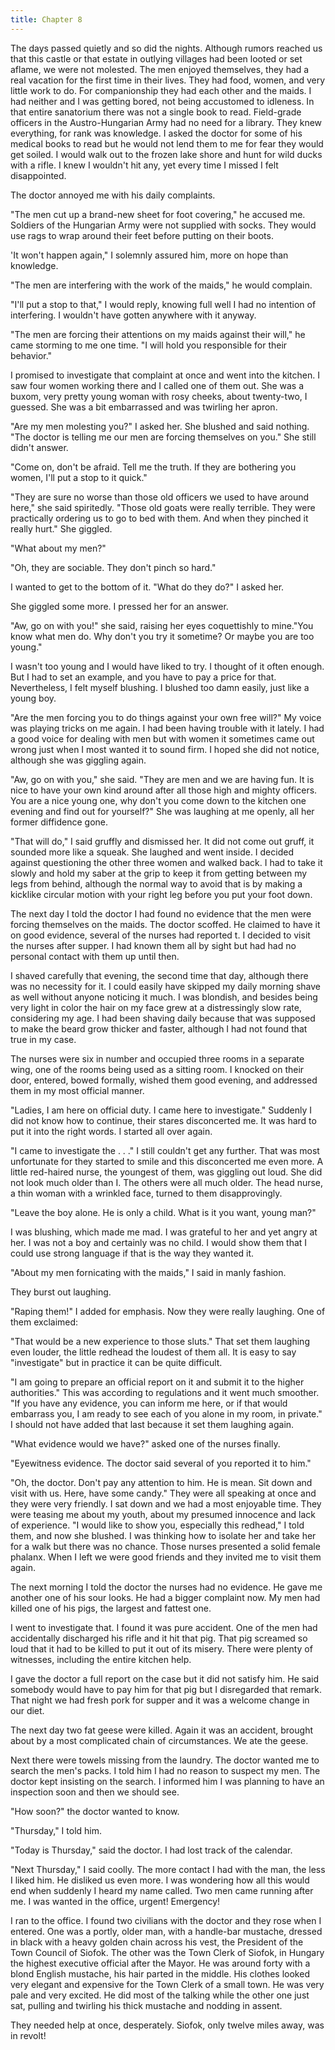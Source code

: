 ```yaml
---
title: Chapter 8
---
```


The days passed quietly and so did the nights. Although rumors reached us that this castle or that estate in outlying villages had been looted or set aflame, we were not molested. The men enjoyed themselves, they had a real vacation for the first time in their lives. They had food, women, and very little work to do. For companionship they had each other and the maids. I had neither and I was getting bored, not being accustomed to idleness. In that entire sanatorium there was not a single book to read. Field-grade officers in the Austro-Hungarian Army had no need for a library. They knew everything, for rank was knowledge. I asked the doctor for some of his medical books to read but he would not lend them to me for fear they would get soiled. I would walk out to the frozen lake shore and hunt for wild ducks with a rifle. I knew I wouldn't hit any, yet every time I missed I felt disappointed.

The doctor annoyed me with his daily complaints.

"The men cut up a brand-new sheet for foot covering," he accused me. Soldiers of the Hungarian Army were not supplied with socks. They would use rags to wrap around their feet before putting on their boots.

'It won't happen again," I solemnly assured him, more on hope than knowledge.

"The men are interfering with the work of the maids," he would complain.

"I'll put a stop to that," I would reply, knowing full well I had no intention of interfering. I wouldn't have gotten anywhere with it anyway.

"The men are forcing their attentions on my maids against their will," he came storming to me one time. "I will hold you responsible for their behavior."

I promised to investigate that complaint at once and went into the kitchen.  I saw four women working there and I called one of them out. She was a buxom, very pretty young woman with rosy cheeks, about twenty-two, I guessed. She was a bit embarrassed and was twirling her apron.

"Are my men molesting you?" I asked her. She blushed and said nothing. "The doctor is telling me our men are forcing themselves on you." She still didn't answer.

"Come on, don't be afraid. Tell me the truth. If they are bothering you women, I'll put a stop to it quick."

"They are sure no worse than those old officers we used to have around here," she said spiritedly. "Those old goats were really terrible. They were practically ordering us to go to bed with them. And when they pinched it really hurt." She giggled.

"What about my men?"

"Oh, they are sociable. They don't pinch so hard."

I wanted to get to the bottom of it. "What do they do?" I asked her.

She giggled some more. I pressed her for an answer.

"Aw, go on with you!" she said, raising her eyes coquettishly to mine."You know what men do. Why don't you try it sometime? Or maybe you are too young."

I wasn't too young and I would have liked to try. I thought of it often enough. But I had to set an example, and you have to pay a price for that. Nevertheless, I felt myself blushing. I blushed too damn easily, just like a young boy.

"Are the men forcing you to do things against your own free will?" My voice was playing tricks on me again. I had been having trouble with it lately. I had a good voice for dealing with men but with women it sometimes came out wrong just when I most wanted it to sound firm. I hoped she did not notice, although she was giggling again.

"Aw, go on with you," she said. "They are men and we are having fun. It is nice to have your own kind around after all those high and mighty officers. You are a nice young one, why don't you come down to the kitchen one evening and find out for yourself?" She was laughing at me openly, all her former diffidence gone.

"That will do," I said gruffly and dismissed her. It did not come out gruff, it sounded more like a squeak. She laughed and went inside. I decided against questioning the other three women and walked back. I had to take it slowly and hold my saber at the grip to keep it from getting between my legs from behind, although the normal way to avoid that is by making a kicklike circular motion with your right leg before you put your foot down.

The next day I told the doctor I had found no evidence that the men were forcing themselves on the maids. The doctor scoffed. He claimed to have it on good evidence, several of the nurses had reported t. I decided to visit the nurses after supper. I had known them all by sight but had had no personal contact with them up until then.

I shaved carefully that evening, the second time that day, although there was no necessity for it. I could easily have skipped my daily morning shave as well without anyone noticing it much. I was blondish, and besides being very light in color the hair on my face grew at a distressingly slow rate, considering my age. I had been shaving daily because that was supposed to make the beard grow thicker and faster, although I had not found that true in my case.

The nurses were six in number and occupied three rooms in a separate wing, one of the rooms being used as a sitting room. I knocked on their door, entered, bowed formally, wished them good evening, and addressed them in my most official manner.

"Ladies, I am here on official duty. I came here to investigate." Suddenly I did not know how to continue, their stares disconcerted me. It was hard to put it into the right words. I started all over again.

"I came to investigate the . . ." I still couldn't get any further. That was most unfortunate for they started to smile and this disconcerted me even more. A little red-haired nurse, the youngest of them, was giggling out loud. She did not look much older than I. The others were all much older. The head nurse, a thin woman with a wrinkled face, turned to them disapprovingly.

"Leave the boy alone. He is only a child. What is it you want, young man?"

I was blushing, which made me mad. I was grateful to her and yet angry at her. I was not a boy and certainly was no child. I would show them that I could use strong language if that is the way they wanted it.

"About my men fornicating with the maids," I said in manly fashion.

They burst out laughing.

"Raping them!" I added for emphasis. Now they were really laughing. One of them exclaimed:

"That would be a new experience to those sluts." That set them laughing even louder, the little redhead the loudest of them all. It is easy to say "investigate" but in practice it can be quite difficult.

"I am going to prepare an official report on it and submit it to the higher authorities." This was according to regulations and it went much smoother. "If you have any evidence, you can inform me here, or if that would embarrass you, I am ready to see each of you alone in my room, in private." I should not have added that last because it set them laughing again.

"What evidence would we have?" asked one of the nurses finally.

"Eyewitness evidence. The doctor said several of you reported it to him."

"Oh, the doctor. Don't pay any attention to him. He is mean. Sit down and visit with us. Here, have some candy." They were all speaking at once and they were very friendly. I sat down and we had a most enjoyable time. They were teasing me about my youth, about my presumed innocence and lack of experience. "I would like to show you, especially this redhead," I told them, and now she blushed. I was thinking how to isolate her and take her for a walk but there was no chance. Those nurses presented a solid female phalanx. When I left we were good friends and they invited me to visit them again.

The next morning I told the doctor the nurses had no evidence. He gave me another one of his sour looks. He had a bigger complaint now. My men had killed one of his pigs, the largest and fattest one.

I went to investigate that. I found it was pure accident. One of the men had accidentally discharged his rifle and it hit that pig. That pig screamed so loud that it had to be killed to put it out of its misery. There were plenty of witnesses, including the entire kitchen help.

I gave the doctor a full report on the case but it did not satisfy him. He said somebody would have to pay him for that pig but I disregarded that remark. That night we had fresh pork for supper and it was a welcome change in our diet.

The next day two fat geese were killed. Again it was an accident, brought about by a most complicated chain of circumstances. We ate the geese.

Next there were towels missing from the laundry. The doctor wanted me to search the men's packs. I told him I had no reason to suspect my men. The doctor kept insisting on the search. I informed him I was planning to have an inspection soon and then we should see.

"How soon?" the doctor wanted to know.

"Thursday," I told him.

"Today is Thursday," said the doctor. I had lost track of the calendar.

"Next Thursday," I said coolly.  The more contact I had with the man, the less I liked him. He disliked us even more. I was wondering how all this would end when suddenly I heard my name called. Two men came running after me. I was wanted in the office, urgent! Emergency!

I ran to the office. I found two civilians with the doctor and they rose when I entered. One was a portly, older man, with a handle-bar mustache, dressed in black with a heavy golden chain across his vest, the President of the Town Council of Siofok. The other was the Town Clerk of Siofok, in Hungary the highest executive official after the Mayor. He was around forty with a blond English mustache, his hair parted in the middle. His clothes looked very elegant and expensive for the Town Clerk of a small town. He was very pale and very excited. He did most of the talking while the other one just sat, pulling and twirling his thick mustache and nodding in assent.

They needed help at once, desperately. Siofok, only twelve miles away, was in revolt!
